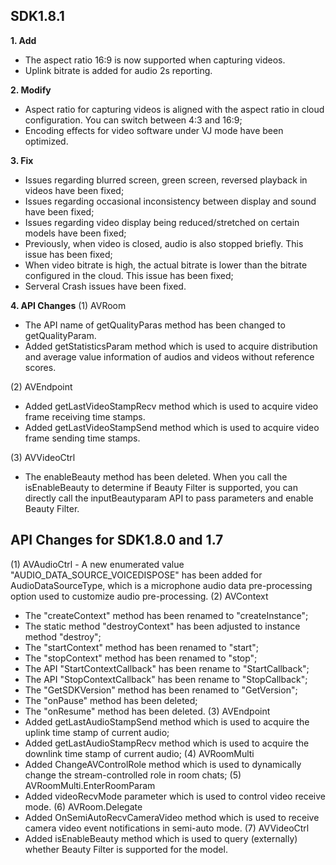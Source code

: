 ## SDK1.8.1
**1. Add**

- The aspect ratio 16:9 is now supported when capturing videos.
- Uplink bitrate is added for audio 2s reporting.


**2. Modify**
- Aspect ratio for capturing videos is aligned with the aspect ratio in cloud configuration. You can switch between 4:3 and 16:9;
- Encoding effects for video software under VJ mode have been optimized.

**3. Fix**
- Issues regarding blurred screen, green screen, reversed playback in videos have been fixed;
- Issues regarding occasional inconsistency between display and sound have been fixed;
- Issues regarding video display being reduced/stretched on certain models have been fixed;
- Previously, when video is closed, audio is also stopped briefly. This issue has been fixed;
- When video bitrate is high, the actual bitrate is lower than the bitrate configured in the cloud. This issue has been fixed;
- Serveral Crash issues have been fixed.

**4. API Changes**
(1) AVRoom
- The API name of getQualityParas method has been changed to getQualityParam.
- Added getStatisticsParam method which is used to acquire distribution and average value information of audios and videos without reference scores.

(2) AVEndpoint
- Added getLastVideoStampRecv method which is used to acquire video frame receiving time stamps.
- Added getLastVideoStampSend method which is used to acquire video frame sending time stamps.

(3) AVVideoCtrl
- The enableBeauty method has been deleted. When you call the isEnableBeauty to determine if Beauty Filter is supported, you can directly call the inputBeautyparam API to pass parameters and enable Beauty Filter.

## API Changes for SDK1.8.0 and 1.7
(1) AVAudioCtrl
	- A new enumerated value "AUDIO_DATA_SOURCE_VOICEDISPOSE" has been added for AudioDataSourceType, which is a microphone audio data pre-processing option used to customize audio pre-processing.
(2) AVContext
 - The "createContext" method has been renamed to "createInstance";
 - The static method "destroyContext" has been adjusted to instance method "destroy";
 - The "startContext" method has been renamed to "start";
 - The "stopContext" method has been renamed to "stop";
 - The API "StartContextCallback" has been rename to "StartCallback";
 - The API "StopContextCallback" has been rename to "StopCallback";
 - The "GetSDKVersion" method has been renamed to "GetVersion";
 - The "onPause" method has been deleted;
 - The "onResume" method has been deleted.
(3) AVEndpoint
 - Added getLastAudioStampSend method which is used to acquire the uplink time stamp of current audio;
 - Added getLastAudioStampRecv method which is used to acquire the downlink time stamp of current audio;
(4) AVRoomMulti
 - Added ChangeAVControlRole method which is used to dynamically change the stream-controlled role in room chats; 
(5) AVRoomMulti.EnterRoomParam
 - Added videoRecvMode parameter which is used to control video receive mode.
(6) AVRoom.Delegate
 - Added OnSemiAutoRecvCameraVideo method which is used to receive camera video event notifications in semi-auto mode.
(7) AVVideoCtrl
 - Added isEnableBeauty method which is used to query (externally) whether Beauty Filter is supported for the model.
